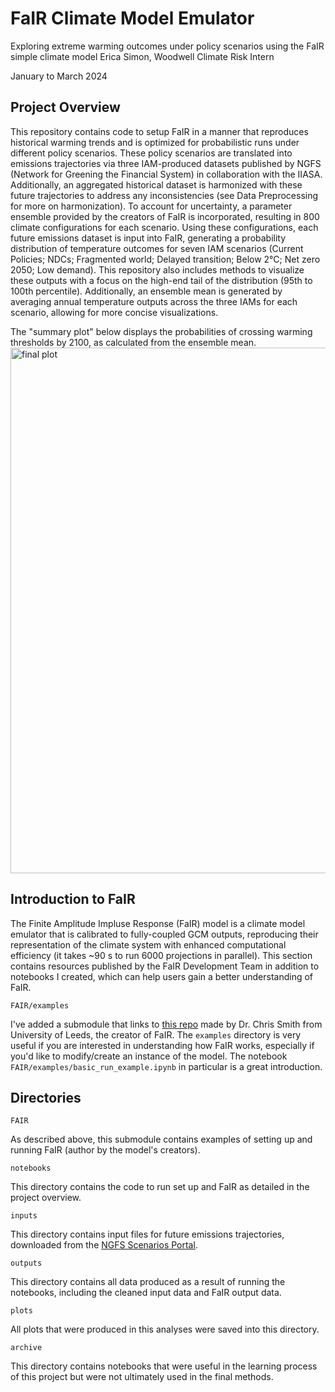 # FaIR Climate Model Emulator
Exploring extreme warming outcomes under policy scenarios using the FaIR simple climate model
Erica Simon, Woodwell Climate Risk Intern

January to March 2024

## Project Overview
This repository contains code to setup FaIR in a manner that reproduces historical warming trends and is optimized for probabilistic runs under different policy scenarios. These policy scenarios are translated into emissions trajectories via three IAM-produced datasets published by NGFS (Network for Greening the Financial System) in collaboration with the IIASA. Additionally, an aggregated historical dataset is harmonized with these future trajectories to address any inconsistencies (see Data Preprocessing for more on harmonization). To account for uncertainty, a parameter ensemble provided by the creators of FaIR is incorporated, resulting in 800 climate configurations for each scenario. Using these configurations, each future emissions dataset is input into FaIR, generating a probability distribution of temperature outcomes for seven IAM scenarios (Current Policies; NDCs; Fragmented world; Delayed transition; Below 2℃; Net zero 2050; Low demand). This repository also includes methods to visualize these outputs with a focus on the high-end tail of the distribution (95th to 100th percentile). Additionally, an ensemble mean is generated by averaging annual temperature outputs across the three IAMs for each scenario, allowing for more concise visualizations. 

The "summary plot" below displays the probabilities of crossing warming thresholds by 2100, as calculated from the ensemble mean.
<img width="841" alt="final plot" src="https://github.com/WoodwellRisk/FaIR/assets/129074733/ec3e5fed-ae13-43e3-9436-b52e2c5ad08c">


## Introduction to FaIR
The Finite Amplitude Impluse Response (FaIR) model is a climate model emulator that is calibrated to fully-coupled GCM outputs, reproducing their representation of the climate system with enhanced computational efficiency (it takes ~90 s to run 6000 projections in parallel). This section contains resources published by the FaIR Development Team in addition to notebooks I created, which can help users gain a better understanding of FaIR.

`FAIR/examples`

I've added a submodule that links to [this repo](https://github.com/OMS-NetZero/FAIR/tree/master) made by Dr. Chris Smith from University of Leeds, the creator of FaIR. The `examples` directory is very useful if you are interested in understanding how FaIR works, especially if you'd like to modify/create an instance of the model. The notebook `FAIR/examples/basic_run_example.ipynb` in particular is a great introduction.

## Directories

`FAIR`

As described above, this submodule contains examples of setting up and running FaIR (author by the model's creators).

`notebooks`

This directory contains the code to run set up and FaIR as detailed in the project overview. 

`inputs`

This directory contains input files for future emissions trajectories, downloaded from the [NGFS Scenarios Portal](https://www.ngfs.net/ngfs-scenarios-portal/).

`outputs`

This directory contains all data produced as a result of running the notebooks, including the cleaned input data and FaIR output data.

`plots`

All plots that were produced in this analyses were saved into this directory.

`archive`

This directory contains notebooks that were useful in the learning process of this project but were not ultimately used in the final methods.